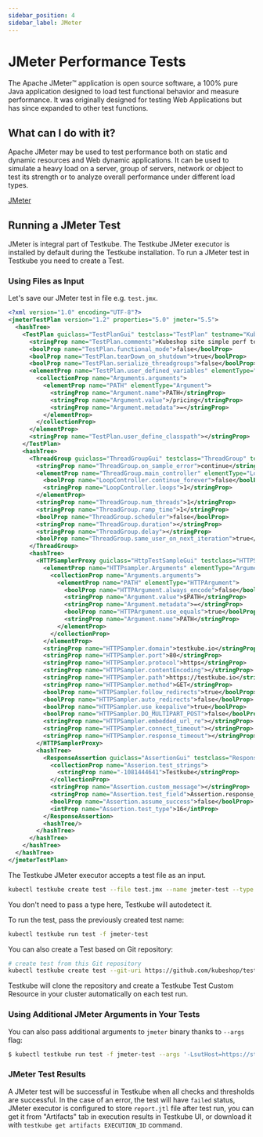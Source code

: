 ```yaml
---
sidebar_position: 4
sidebar_label: JMeter
---
```

# JMeter Performance Tests

The Apache JMeter™ application is open source software, a 100% pure Java application designed to load test functional behavior and measure performance. It was originally designed for testing Web Applications but has since expanded to other test functions.

## What can I do with it?

Apache JMeter may be used to test performance both on static and dynamic resources and Web dynamic applications.
It can be used to simulate a heavy load on a server, group of servers, network or object to test its strength or to analyze overall performance under different load types.

[JMeter](https://jmeter.apache.org/) 


## **Running a JMeter Test**

JMeter is integral part of Testkube. The Testkube JMeter executor is installed by default during the Testkube installation. To run a JMeter test in Testkube you need to create a Test. 

### **Using Files as Input**

Let's save our JMeter test in file e.g. `test.jmx`. 

```xml 
<?xml version="1.0" encoding="UTF-8"?>
<jmeterTestPlan version="1.2" properties="5.0" jmeter="5.5">
  <hashTree>
    <TestPlan guiclass="TestPlanGui" testclass="TestPlan" testname="Kubeshop site" enabled="true">
      <stringProp name="TestPlan.comments">Kubeshop site simple perf test</stringProp>
      <boolProp name="TestPlan.functional_mode">false</boolProp>
      <boolProp name="TestPlan.tearDown_on_shutdown">true</boolProp>
      <boolProp name="TestPlan.serialize_threadgroups">false</boolProp>
      <elementProp name="TestPlan.user_defined_variables" elementType="Arguments" guiclass="ArgumentsPanel" testclass="Arguments" testname="User Defined Variables" enabled="true">
        <collectionProp name="Arguments.arguments">
          <elementProp name="PATH" elementType="Argument">
            <stringProp name="Argument.name">PATH</stringProp>
            <stringProp name="Argument.value">/pricing</stringProp>
            <stringProp name="Argument.metadata">=</stringProp>
          </elementProp>
        </collectionProp>
      </elementProp>
      <stringProp name="TestPlan.user_define_classpath"></stringProp>
    </TestPlan>
    <hashTree>
      <ThreadGroup guiclass="ThreadGroupGui" testclass="ThreadGroup" testname="Thread Group" enabled="true">
        <stringProp name="ThreadGroup.on_sample_error">continue</stringProp>
        <elementProp name="ThreadGroup.main_controller" elementType="LoopController" guiclass="LoopControlPanel" testclass="LoopController" testname="Loop Controller" enabled="true">
          <boolProp name="LoopController.continue_forever">false</boolProp>
          <stringProp name="LoopController.loops">1</stringProp>
        </elementProp>
        <stringProp name="ThreadGroup.num_threads">1</stringProp>
        <stringProp name="ThreadGroup.ramp_time">1</stringProp>
        <boolProp name="ThreadGroup.scheduler">false</boolProp>
        <stringProp name="ThreadGroup.duration"></stringProp>
        <stringProp name="ThreadGroup.delay"></stringProp>
        <boolProp name="ThreadGroup.same_user_on_next_iteration">true</boolProp>
      </ThreadGroup>
      <hashTree>
        <HTTPSamplerProxy guiclass="HttpTestSampleGui" testclass="HTTPSamplerProxy" testname="HTTP Request" enabled="true">
          <elementProp name="HTTPsampler.Arguments" elementType="Arguments" guiclass="HTTPArgumentsPanel" testclass="Arguments" testname="User Defined Variables" enabled="true">
            <collectionProp name="Arguments.arguments">
              <elementProp name="PATH" elementType="HTTPArgument">
                <boolProp name="HTTPArgument.always_encode">false</boolProp>
                <stringProp name="Argument.value">$PATH</stringProp>
                <stringProp name="Argument.metadata">=</stringProp>
                <boolProp name="HTTPArgument.use_equals">true</boolProp>
                <stringProp name="Argument.name">PATH</stringProp>
              </elementProp>
            </collectionProp>
          </elementProp>
          <stringProp name="HTTPSampler.domain">testkube.io</stringProp>
          <stringProp name="HTTPSampler.port">80</stringProp>
          <stringProp name="HTTPSampler.protocol">https</stringProp>
          <stringProp name="HTTPSampler.contentEncoding"></stringProp>
          <stringProp name="HTTPSampler.path">https://testkube.io</stringProp>
          <stringProp name="HTTPSampler.method">GET</stringProp>
          <boolProp name="HTTPSampler.follow_redirects">true</boolProp>
          <boolProp name="HTTPSampler.auto_redirects">false</boolProp>
          <boolProp name="HTTPSampler.use_keepalive">true</boolProp>
          <boolProp name="HTTPSampler.DO_MULTIPART_POST">false</boolProp>
          <stringProp name="HTTPSampler.embedded_url_re"></stringProp>
          <stringProp name="HTTPSampler.connect_timeout"></stringProp>
          <stringProp name="HTTPSampler.response_timeout"></stringProp>
        </HTTPSamplerProxy>
        <hashTree>
          <ResponseAssertion guiclass="AssertionGui" testclass="ResponseAssertion" testname="Response Assertion" enabled="true">
            <collectionProp name="Asserion.test_strings">
              <stringProp name="-1081444641">Testkube</stringProp>
            </collectionProp>
            <stringProp name="Assertion.custom_message"></stringProp>
            <stringProp name="Assertion.test_field">Assertion.response_data</stringProp>
            <boolProp name="Assertion.assume_success">false</boolProp>
            <intProp name="Assertion.test_type">16</intProp>
          </ResponseAssertion>
          <hashTree/>
        </hashTree>
      </hashTree>
    </hashTree>
  </hashTree>
</jmeterTestPlan>

```

The Testkube JMeter executor accepts a test file as an input.

```bash
kubectl testkube create test --file test.jmx --name jmeter-test --type jmeter/test
```
You don't need to pass a type here, Testkube will autodetect it. 


To run the test, pass the previously created test name: 

```bash 
kubectl testkube run test -f jmeter-test
```

You can also create a Test based on Git repository:

```bash
# create test from this Git repository
kubectl testkube create test --git-uri https://github.com/kubeshop/testkube-executor-jmeter.git --git-branch main --git-path examples/kubeshop.jmx --type jmeter/test --name jmeter-test-from-git
```

Testkube will clone the repository and create a Testkube Test Custom Resource in your cluster automatically on each test run. 

### **Using Additional JMeter Arguments in Your Tests**

You can also pass additional arguments to `jmeter` binary thanks to `--args` flag:

```bash
$ kubectl testkube run test -f jmeter-test --args '-LsutHost=https://staging.kubeshop.com -LsomeParam=someValue'
```

### **JMeter Test Results**

A JMeter test will be successful in Testkube when all checks and thresholds are successful. In the case of an error, the test will have `failed` status,
JMeter executor is configured to store `report.jtl` file after test run, you can get it from "Artifacts" tab in execution results in Testkube UI, 
or download it with `testkube get artifacts EXECUTION_ID` command.



